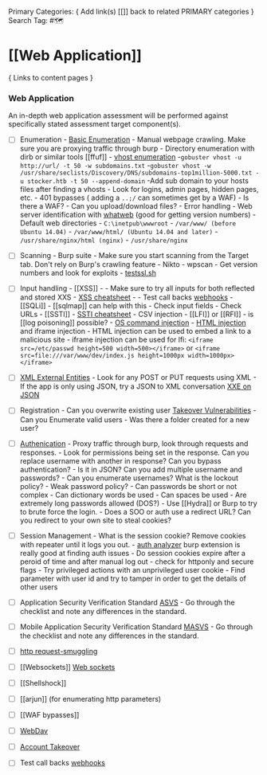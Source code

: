 Primary Categories: { Add link(s) [[]] back to related PRIMARY categories }
Search Tag: #🗺  

# [[Web Application]]  
{ Links to content pages }



### Web Application
An in-depth web application assessment will be performed against specifically stated assessment target component(s).

- [ ] Enumeration
                - [Basic Enumeration](https://book.hacktricks.xyz/network-services-pentesting/pentesting-web)
                - Manual webpage crawling. Make sure you are proxying traffic through burp
                - Directory enumeration with dirb or similar tools [[ffuf]]
                - [vhost enumeration](https://sidxparab.gitbook.io/subdomain-enumeration-guide/active-enumeration/vhost-probing)
				                -`gobuster vhost -u http://url/ -t 50 -w subdomains.txt`
				                -`gobuster vhost -w /usr/share/seclists/Discovery/DNS/subdomains-top1million-5000.txt -u stocker.htb -t 50 --append-domain`
				                -Add sub domain to your hosts files after finding a vhosts
                - Look for logins, admin pages, hidden pages, etc.
                - 401 bypasses ( adding a `..;/` can sometimes get by a WAF)
                - Is there a WAF?
                - Can you upload/download files?
                - Error handling
                - Web server identification with [whatweb](https://github.com/urbanadventurer/WhatWeb) (good for getting version numbers)
                - Default web directories 
                                - `C:\inetpub\wwwroot`
                                - `/var/www/ (before Ubuntu 14.04)` 
                                - `/var/www/html/ (Ubuntu 14.04 and later)`
                                - ``/usr/share/nginx/html (nginx)`` 
                                - ``/usr/share/nginx``
- [ ] Scanning
                - Burp suite - Make sure you start scanning from the Target tab. Don't rely on Burp's crawling feature
                - Nikto
                - wpscan
                - Get version numbers and look for exploits
                - [testssl.sh](https://github.com/drwetter/testssl.sh) 
- [ ] Input handling
                - [[XSS]] - 
                                - Make sure to try all inputs for both reflected and stored XXS
                                - [XSS cheatsheet](https://cheatsheetseries.owasp.org/cheatsheets/XSS_Filter_Evasion_Cheat_Sheet.html)
                                - <script>alert(‘XSS’)</script>
                                - Test call backs [webhooks](https://webhook.site/#!/59849c8c-b707-4839-a4b1-d07eb6f8ec26)
                - [[SQLi]] - [[sqlmap]] can help with this
				                - Check input fields
				                - Check URLs
                - [[SSTI]] - [SSTI cheatsheet](https://github.com/swisskyrepo/PayloadsAllTheThings/tree/master/Server%20Side%20Template%20Injection)
                - CSV injection
                - [[LFI]] or [[RFI]]
				                - is [[log poisoning]] possible?
                - [OS command injection](https://portswigger.net/web-security/os-command-injection)
                - [HTML injection](https://owasp.org/www-project-web-security-testing-guide/latest/4-Web_Application_Security_Testing/11-Client-side_Testing/03-Testing_for_HTML_Injection) and iframe injection
				                - HTML injection can be used to embed a link to a malicious site
				                - iframe injection can be used for lfi: `<iframe src=/etc/passwd height=500 width=500></iframe>` or `<iframe src=file:///var/www/dev/index.js height=1000px width=1000px></iframe>`
- [ ] [XML External Entities](https://owasp.org/www-community/vulnerabilities/XML_External_Entity_(XXE)_Processing)
                - Look for any POST or PUT requests using XML
                - If the app is only using JSON, try a JSON to XML conversation [XXE on JSON](https://www.netspi.com/blog/technical/web-application-penetration-testing/playing-content-type-xxe-json-endpoints/)
- [ ] Registration
                - Can you overwrite existing user [Takeover Vulnerabilities](https://book.hacktricks.xyz/pentesting-web/registration-vulnerabilities)
                - Can you Enumerate valid users 
                                - Was there a folder created for a new user?
- [ ] [Authenication](https://portswigger.net/web-security/authentication)
                - Proxy traffic through burp, look through requests and responses. 
                                - Look for permissions being set in the response. Can you replace username with another in response? Can you bypass authentication?
                                - Is it in JSON? Can you add multiple username and passwords?
                - Can you enumerate usernames? What is the lockout policy?
                - Weak password policy?
                                - Can passwords be short or not complex
                                - Can dictionary words be used
                                - Can spaces be used
                                - Are extremely long passwords allowed (DOS?)
                - Use [[Hydra]] or Burp to try to brute force the login.
                - Does a SOO or auth use a redirect URL? Can you redirect to your own site to steal cookies?
- [ ] Session Management
                - What is the session cookie? Remove cookies with repeater until it logs you out.
                - [auth analyzer](https://portswigger.net/bappstore/7db49799266c4f85866f54d9eab82c89) burp extension is really good at finding auth issues
                - Do session cookies expire after a peroid of time and after manual log out
                - check for httponly and secure flags
                - Try privileged actions with an unprivileged user cookie
                - Find parameter with user id and try to tamper in order to get the details of other users
- [ ] Application Security Verification Standard [ASVS](https://github.com/OWASP/ASVS)
                - Go through the checklist and note any differences in the standard. 
- [ ] Mobile Application Security Verification Standard [MASVS](https://github.com/OWASP/owasp-masvs)
                - Go through the checklist and note any differences in the standard. 
- [ ] [http request-smuggling](https://portswigger.net/web-security/request-smuggling)
- [ ] [[Websockets]] [Web sockets](https://portswigger.net/web-security/websockets) 
- [ ] [[Shellshock]]
- [ ] [[arjun]] (for enumerating http parameters)
- [ ] [[WAF bypasses]]
- [ ] [WebDav](https://book.hacktricks.xyz/network-services-pentesting/pentesting-web/put-method-webdav)
- [ ] [Account Takeover](https://www.imperva.com/learn/application-security/account-takeover-ato/)
- [ ] Test call backs [webhooks](https://webhook.site/#!/59849c8c-b707-4839-a4b1-d07eb6f8ec26)


